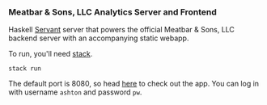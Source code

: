 ### Meatbar & Sons, LLC Analytics Server and Frontend

Haskell [Servant](https://github.com/haskell-servant/servant) server that powers
the official Meatbar & Sons, LLC backend server with an accompanying static
webapp.

To run, you'll need [stack](https://docs.haskellstack.org/en/stable/README/).
```
stack run
```

The default port is 8080, so head [here](http://localhost:8080/) to check out the
app. You can log in with username `ashton` and password `pw`.
